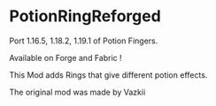# PotionRingReforged

Port 1.16.5, 1.18.2, 1.19.1 of Potion Fingers.

Available on Forge and Fabric !

This Mod adds Rings that give different potion effects.

The original mod was made by Vazkii
